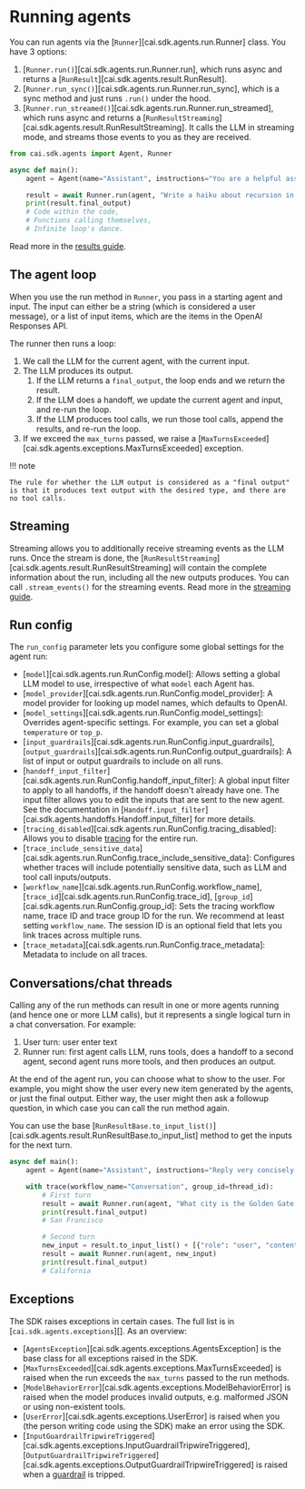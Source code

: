 # Running agents

You can run agents via the [`Runner`][cai.sdk.agents.run.Runner] class. You have 3 options:

1. [`Runner.run()`][cai.sdk.agents.run.Runner.run], which runs async and returns a [`RunResult`][cai.sdk.agents.result.RunResult].
2. [`Runner.run_sync()`][cai.sdk.agents.run.Runner.run_sync], which is a sync method and just runs `.run()` under the hood.
3. [`Runner.run_streamed()`][cai.sdk.agents.run.Runner.run_streamed], which runs async and returns a [`RunResultStreaming`][cai.sdk.agents.result.RunResultStreaming]. It calls the LLM in streaming mode, and streams those events to you as they are received.

```python
from cai.sdk.agents import Agent, Runner

async def main():
    agent = Agent(name="Assistant", instructions="You are a helpful assistant")

    result = await Runner.run(agent, "Write a haiku about recursion in programming.")
    print(result.final_output)
    # Code within the code,
    # Functions calling themselves,
    # Infinite loop's dance.
```

Read more in the [results guide](results.md).

## The agent loop

When you use the run method in `Runner`, you pass in a starting agent and input. The input can either be a string (which is considered a user message), or a list of input items, which are the items in the OpenAI Responses API.

The runner then runs a loop:

1. We call the LLM for the current agent, with the current input.
2. The LLM produces its output.
    1. If the LLM returns a `final_output`, the loop ends and we return the result.
    2. If the LLM does a handoff, we update the current agent and input, and re-run the loop.
    3. If the LLM produces tool calls, we run those tool calls, append the results, and re-run the loop.
3. If we exceed the `max_turns` passed, we raise a [`MaxTurnsExceeded`][cai.sdk.agents.exceptions.MaxTurnsExceeded] exception.

!!! note

    The rule for whether the LLM output is considered as a "final output" is that it produces text output with the desired type, and there are no tool calls.

## Streaming

Streaming allows you to additionally receive streaming events as the LLM runs. Once the stream is done, the [`RunResultStreaming`][cai.sdk.agents.result.RunResultStreaming] will contain the complete information about the run, including all the new outputs produces. You can call `.stream_events()` for the streaming events. Read more in the [streaming guide](streaming.md).

## Run config

The `run_config` parameter lets you configure some global settings for the agent run:

-   [`model`][cai.sdk.agents.run.RunConfig.model]: Allows setting a global LLM model to use, irrespective of what `model` each Agent has.
-   [`model_provider`][cai.sdk.agents.run.RunConfig.model_provider]: A model provider for looking up model names, which defaults to OpenAI.
-   [`model_settings`][cai.sdk.agents.run.RunConfig.model_settings]: Overrides agent-specific settings. For example, you can set a global `temperature` or `top_p`.
-   [`input_guardrails`][cai.sdk.agents.run.RunConfig.input_guardrails], [`output_guardrails`][cai.sdk.agents.run.RunConfig.output_guardrails]: A list of input or output guardrails to include on all runs.
-   [`handoff_input_filter`][cai.sdk.agents.run.RunConfig.handoff_input_filter]: A global input filter to apply to all handoffs, if the handoff doesn't already have one. The input filter allows you to edit the inputs that are sent to the new agent. See the documentation in [`Handoff.input_filter`][cai.sdk.agents.handoffs.Handoff.input_filter] for more details.
-   [`tracing_disabled`][cai.sdk.agents.run.RunConfig.tracing_disabled]: Allows you to disable [tracing](tracing.md) for the entire run.
-   [`trace_include_sensitive_data`][cai.sdk.agents.run.RunConfig.trace_include_sensitive_data]: Configures whether traces will include potentially sensitive data, such as LLM and tool call inputs/outputs.
-   [`workflow_name`][cai.sdk.agents.run.RunConfig.workflow_name], [`trace_id`][cai.sdk.agents.run.RunConfig.trace_id], [`group_id`][cai.sdk.agents.run.RunConfig.group_id]: Sets the tracing workflow name, trace ID and trace group ID for the run. We recommend at least setting `workflow_name`. The session ID is an optional field that lets you link traces across multiple runs.
-   [`trace_metadata`][cai.sdk.agents.run.RunConfig.trace_metadata]: Metadata to include on all traces.

## Conversations/chat threads

Calling any of the run methods can result in one or more agents running (and hence one or more LLM calls), but it represents a single logical turn in a chat conversation. For example:

1. User turn: user enter text
2. Runner run: first agent calls LLM, runs tools, does a handoff to a second agent, second agent runs more tools, and then produces an output.

At the end of the agent run, you can choose what to show to the user. For example, you might show the user every new item generated by the agents, or just the final output. Either way, the user might then ask a followup question, in which case you can call the run method again.

You can use the base [`RunResultBase.to_input_list()`][cai.sdk.agents.result.RunResultBase.to_input_list] method to get the inputs for the next turn.

```python
async def main():
    agent = Agent(name="Assistant", instructions="Reply very concisely.")

    with trace(workflow_name="Conversation", group_id=thread_id):
        # First turn
        result = await Runner.run(agent, "What city is the Golden Gate Bridge in?")
        print(result.final_output)
        # San Francisco

        # Second turn
        new_input = result.to_input_list() + [{"role": "user", "content": "What state is it in?"}]
        result = await Runner.run(agent, new_input)
        print(result.final_output)
        # California
```

## Exceptions

The SDK raises exceptions in certain cases. The full list is in [`cai.sdk.agents.exceptions`][]. As an overview:

-   [`AgentsException`][cai.sdk.agents.exceptions.AgentsException] is the base class for all exceptions raised in the SDK.
-   [`MaxTurnsExceeded`][cai.sdk.agents.exceptions.MaxTurnsExceeded] is raised when the run exceeds the `max_turns` passed to the run methods.
-   [`ModelBehaviorError`][cai.sdk.agents.exceptions.ModelBehaviorError] is raised when the model produces invalid outputs, e.g. malformed JSON or using non-existent tools.
-   [`UserError`][cai.sdk.agents.exceptions.UserError] is raised when you (the person writing code using the SDK) make an error using the SDK.
-   [`InputGuardrailTripwireTriggered`][cai.sdk.agents.exceptions.InputGuardrailTripwireTriggered], [`OutputGuardrailTripwireTriggered`][cai.sdk.agents.exceptions.OutputGuardrailTripwireTriggered] is raised when a [guardrail](guardrails.md) is tripped.
